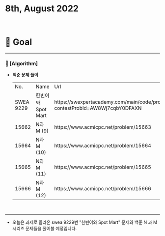 # 8th, August 2022 
<br>

# 🍎 Goal
---

### 📗 **[Algorithm]**
- **백준 문제 풀이**
    <table>
    <tr>
      <td>No.</td>
      <td>Name</td>
      <td>Url</td>
    </tr>
    <tr>
      <td>SWEA 9229</td>
      <td>한빈이와 Spot Mart</td>
      <td>https://swexpertacademy.com/main/code/problem/problemDetail.do?contestProbId=AW8Wj7cqbY0DFAXN</td>
    </tr>
    <tr>
      <td>15662</td>
      <td>N과 M (9)</td>
      <td>https://www.acmicpc.net/problem/15663</td>
    </tr>
    <tr>
      <td>15664</td>
      <td>N과 M (10)</td>
      <td>https://www.acmicpc.net/problem/15664</td>
    </tr>
    <tr>
      <td>15665</td>
      <td>N과 M (11)</td>
      <td>https://www.acmicpc.net/problem/15665</td>
    </tr>
    <tr>
      <td>15666</td>
      <td>N과 M (12)</td>
      <td>https://www.acmicpc.net/problem/15666</td>
    </tr>
  </table>
<br>

---

- 오늘은 과제로 올라온 swea 9229번 "한빈이와 Spot Mart" 문제와 백준 N 과 M 시리즈 문제들을 풀어볼 예정입니다.

